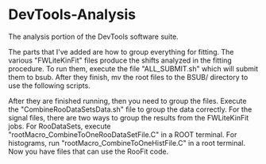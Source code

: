 # DevTools-Analysis
The analysis portion of the DevTools software suite.


The parts that I've added are how to group everything for fitting. The various "FWLiteKinFit" files produce the shifts analyzed in the fitting procedure. To run them, execute the file "ALL_SUBMIT.sh" which will submit them to bsub. After they finish, mv the root files to the BSUB/ directory to use the following scripts.

After they are finished running, then you need to group the files. Execute the "CombineRooDataSetsData.sh" file to group the data correctly. For the signal files, there are two ways to group the results from the FWLiteKinFit jobs. For RooDataSets, execute "rootMacro_CombineToOneRooDataSetFile.C" in a ROOT terminal. For histograms, run "rootMacro_CombineToOneHistFile.C" in a root terminal. Now you have files that can use the RooFit code.
